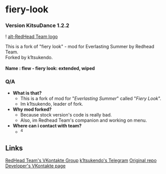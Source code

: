 # fiery-look
### Version KitsuDance 1.2.2

! [alt-RedHead Team logo](https://github.com/k1tsukendo/fiery-look/blob/master/ava_ov.png "Redhead team")

This is a fork of "fiery look" - mod for Everlasting Summer by Redhead Team.  <br/>
Forked by k1tsukendo.  <br/>
<br/>
**Name : flew - fiery look: extended, wiped**  <br/>

### Q/A
* **What is that?**
	* This is a fork of mod for "*Everlasting Summer*" called "*Fiery Look*".
	* Im k1tsukendo, leader of fork.
* **Why mod forked?**
	* Because stock version's code is really bad.
	* Also, im Redhead Team's companion and working on menu.
* **Where can i contact with team?**
	* <sup>4</sup>

## Links
[RedHead Team's VKontakte Group](https://vk.com/redhead_team "Огненный Взгляд || RedHead Team")
[k1tsukendo's Telegram](https://t.me/k1tsukendo "k1tsukendo`s Telegram")
[Original repo](https://github.com/Mikan-DS/LookWithFire_Mod "Mikan-DS/LookWithFire_Mod")
[Developer's VKontakte page](https://vk.com/mikansei_no_zumen "Mikan Jr")
